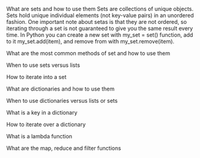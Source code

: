 What are sets and how to use them 
Sets are collections of unique objects. Sets hold unique individual elements (not key-value pairs) in an unordered fashion. 
One important note about setas is that they are not ordered, so iterating through a set is not guaranteed to give you the same result every time.
In Python you can create a new set with my_set = set() function, add to it my_set.add(item), and remove from with my_set.remove(item).

What are the most common methods of set and how to use them

When to use sets versus lists

How to iterate into a set

What are dictionaries and how to use them

When to use dictionaries versus lists or sets

What is a key in a dictionary

How to iterate over a dictionary

What is a lambda function

What are the map, reduce and filter functions
